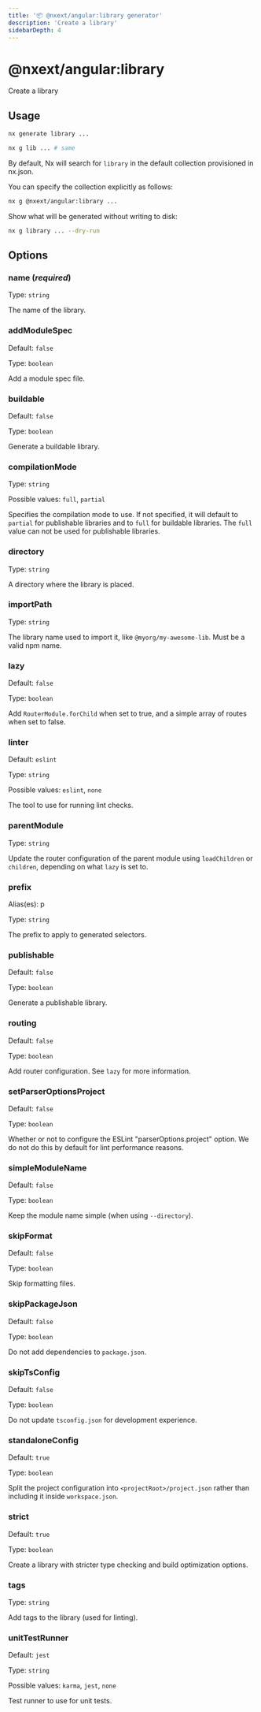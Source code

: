 ```yaml
---
title: '📦 @nxext/angular:library generator'
description: 'Create a library'
sidebarDepth: 4
---
```


# @nxext/angular:library

Create a library

## Usage

```bash
nx generate library ...
```

```bash
nx g lib ... # same
```

By default, Nx will search for `library` in the default collection provisioned in nx.json.

You can specify the collection explicitly as follows:

```bash
nx g @nxext/angular:library ...
```

Show what will be generated without writing to disk:

```bash
nx g library ... --dry-run
```

## Options

### name (_**required**_)

Type: `string`

The name of the library.

### addModuleSpec

Default: `false`

Type: `boolean`

Add a module spec file.

### buildable

Default: `false`

Type: `boolean`

Generate a buildable library.

### compilationMode

Type: `string`

Possible values: `full`, `partial`

Specifies the compilation mode to use. If not specified, it will default to `partial` for publishable libraries and to `full` for buildable libraries. The `full` value can not be used for publishable libraries.

### directory

Type: `string`

A directory where the library is placed.

### importPath

Type: `string`

The library name used to import it, like `@myorg/my-awesome-lib`. Must be a valid npm name.

### lazy

Default: `false`

Type: `boolean`

Add `RouterModule.forChild` when set to true, and a simple array of routes when set to false.

### linter

Default: `eslint`

Type: `string`

Possible values: `eslint`, `none`

The tool to use for running lint checks.

### parentModule

Type: `string`

Update the router configuration of the parent module using `loadChildren` or `children`, depending on what `lazy` is set to.

### prefix

Alias(es): p

Type: `string`

The prefix to apply to generated selectors.

### publishable

Default: `false`

Type: `boolean`

Generate a publishable library.

### routing

Default: `false`

Type: `boolean`

Add router configuration. See `lazy` for more information.

### setParserOptionsProject

Default: `false`

Type: `boolean`

Whether or not to configure the ESLint "parserOptions.project" option. We do not do this by default for lint performance reasons.

### simpleModuleName

Default: `false`

Type: `boolean`

Keep the module name simple (when using `--directory`).

### skipFormat

Default: `false`

Type: `boolean`

Skip formatting files.

### skipPackageJson

Default: `false`

Type: `boolean`

Do not add dependencies to `package.json`.

### skipTsConfig

Default: `false`

Type: `boolean`

Do not update `tsconfig.json` for development experience.

### standaloneConfig

Default: `true`

Type: `boolean`

Split the project configuration into `<projectRoot>/project.json` rather than including it inside `workspace.json`.

### strict

Default: `true`

Type: `boolean`

Create a library with stricter type checking and build optimization options.

### tags

Type: `string`

Add tags to the library (used for linting).

### unitTestRunner

Default: `jest`

Type: `string`

Possible values: `karma`, `jest`, `none`

Test runner to use for unit tests.
